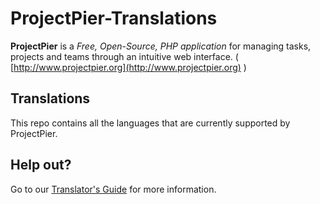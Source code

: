 # ProjectPier-Translations

**ProjectPier** is a *Free, Open-Source, PHP application* for managing tasks, projects and teams through an intuitive web interface. ( [http://www.projectpier.org](http://www.projectpier.org) )

## Translations

This repo contains all the languages that are currently supported by ProjectPier.

## Help out?

Go to our [Translator's Guide](http://www.projectpier.org/translators-guide) for more information.